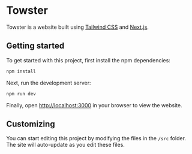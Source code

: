 # Towster

Towster is a website built using [Tailwind CSS](https://tailwindcss.com) and [Next.js](https://nextjs.org).

## Getting started

To get started with this project, first install the npm dependencies:

```bash
npm install
```

Next, run the development server:

```bash
npm run dev
```

Finally, open [http://localhost:3000](http://localhost:3000) in your browser to view the website.

## Customizing

You can start editing this project by modifying the files in the `/src` folder. The site will auto-update as you edit these files.
